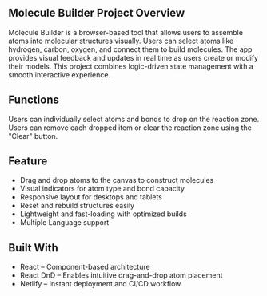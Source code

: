 ## Molecule Builder Project Overview
Molecule Builder is a browser-based tool that allows users to assemble atoms into molecular structures visually. Users can select atoms like hydrogen, carbon, oxygen, and connect them to build molecules. 
The app provides visual feedback and updates in real time as users create or modify their models.
This project combines logic-driven state management with a smooth interactive experience.

## Functions
Users can individually select atoms and bonds to drop on the reaction zone. Users can remove each dropped item or clear the reaction zone using the "Clear" button.  

## Feature
- Drag and drop atoms to the canvas to construct molecules
- Visual indicators for atom type and bond capacity
- Responsive layout for desktops and tablets
- Reset and rebuild structures easily
- Lightweight and fast-loading with optimized builds
- Multiple Language support

## Built With
- React – Component-based architecture
- React DnD – Enables intuitive drag-and-drop atom placement
- Netlify – Instant deployment and CI/CD workflow

